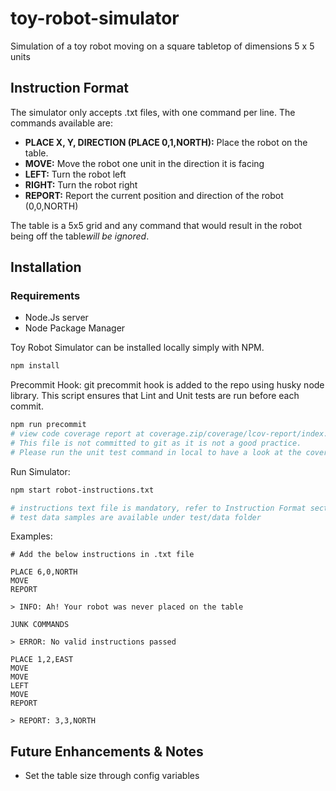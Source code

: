 # toy-robot-simulator
Simulation of a toy robot moving on a square tabletop of dimensions 5 x 5 units

## Instruction Format
The simulator only accepts .txt files, with one command per line. The commands available are:

* **PLACE X, Y, DIRECTION (PLACE 0,1,NORTH):** Place the robot on the table.
* **MOVE:** Move the robot one unit in the direction it is facing
* **LEFT:** Turn the robot left
* **RIGHT:** Turn the robot right
* **REPORT:** Report the current position and direction of the robot (0,0,NORTH)

The table is a 5x5 grid and any command that would result in the robot being off the table*will be ignored*.

## Installation
### Requirements
* Node.Js server
* Node Package Manager

Toy Robot Simulator can be installed locally simply with NPM.
```bash
npm install
```

Precommit Hook: git precommit hook is added to the repo using husky node library. This script ensures that Lint and Unit tests are run before each commit.
```bash
npm run precommit
# view code coverage report at coverage.zip/coverage/lcov-report/index.html, 
# This file is not committed to git as it is not a good practice.
# Please run the unit test command in local to have a look at the coverage.
```

Run Simulator:
```bash
npm start robot-instructions.txt

# instructions text file is mandatory, refer to Instruction Format section above for more details
# test data samples are available under test/data folder    
```

Examples:
```
# Add the below instructions in .txt file

PLACE 6,0,NORTH
MOVE
REPORT

> INFO: Ah! Your robot was never placed on the table

JUNK COMMANDS

> ERROR: No valid instructions passed

PLACE 1,2,EAST
MOVE
MOVE
LEFT
MOVE
REPORT

> REPORT: 3,3,NORTH

```

## Future Enhancements & Notes
* Set the table size through config variables


